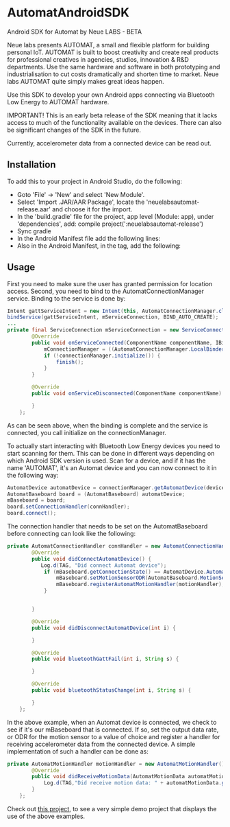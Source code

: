 # AutomatAndroidSDK
Android SDK for Automat by Neue LABS - BETA

Neue labs presents AUTOMAT, a small and flexible platform for building personal IoT. AUTOMAT is built to boost creativity and create real products for professional creatives in agencies, studios, innovation & R&D departments. Use the same hardware and software in both prototyping and industrialisation to cut costs dramatically and shorten time to market. Neue labs AUTOMAT quite simply makes great ideas happen.

Use this SDK to develop your own Android apps connecting via Bluetooth Low Energy to AUTOMAT hardware.

IMPORTANT! This is an early beta release of the SDK meaning that it lacks access to much of the functionality available on the devices. There can also be significant changes of the SDK in the future.

Currently, accelerometer data from a connected device can be read out.

## Installation

To add this to your project in Android Studio, do the following:
- Goto 'File' -> 'New' and select 'New Module'.
- Select 'Import .JAR/AAR Package', locate the 'neuelabsautomat-release.aar' and choose it for the import.
- In the 'build.gradle' file for the project, app level (Module: app), under 'dependencies', add: compile project(':neuelabsautomat-release')
- Sync gradle
- In the Android Manifest file add the following lines:
    <uses-permission android:name="android.permission.BLUETOOTH"/>
    <uses-permission android:name="android.permission.BLUETOOTH_ADMIN"/>
    <uses-permission android:name="android.permission.ACCESS_COARSE_LOCATION"/>
- Also in the Android Manifest, in the <application> tag, add the following:
    <service android:name="com.neuelabs.neuelabsautomat.AutomatConnectionManager" android:enabled="true"/>

## Usage
First you need to make sure the user has granted permission for location access.
Second, you need to bind to the AutomatConnectionManager service. Binding to the service is done by:
```java
Intent gattServiceIntent = new Intent(this, AutomatConnectionManager.class);
bindService(gattServiceIntent, mServiceConnection, BIND_AUTO_CREATE);
...
private final ServiceConnection mServiceConnection = new ServiceConnection() {
        @Override
        public void onServiceConnected(ComponentName componentName, IBinder service) {
            mConnectionManager = ((AutomatConnectionManager.LocalBinder) service).getService();
            if (!connectionManager.initialize()) {
                finish();
            }
        }

        @Override
        public void onServiceDisconnected(ComponentName componentName) {

        }
    };

```
As can be seen above, when the binding is complete and the service is connected, you call initialize on the connectionManager.

To actually start interacting with Bluetooth Low Energy devices you need to start scanning for them. This can be done in different ways depending on which Android SDK version is used.
Scan for a device, and if it has the name 'AUTOMAT', it's an Automat device and you can now connect to it in the following way:

```java
AutomatDevice automatDevice = connectionManager.getAutomatDevice(device.getAddress());
AutomatBaseboard board = (AutomatBaseboard) automatDevice;
mBaseboard = board;
board.setConnectionHandler(connHandler);
board.connect();
```
The connection handler that needs to be set on the AutomatBaseboard before connecting can look like the following:
```java
private AutomatConnectionHandler connHandler = new AutomatConnectionHandler() {
        @Override
        public void didConnectAutomatDevice() {
           Log.d(TAG, "Did connect Automat device");
            if (mBaseboard.getConnectionState() == AutomatDevice.AutomatConnectionState.CONNECTED) {
                mBaseboard.setMotionSensorODR(AutomatBaseboard.MotionSensorODRValue.NLAMotionLowPowerMode13Hz);
                mBaseboard.registerAutomatMotionHandler(motionHandler);
            }


        }

        @Override
        public void didDisconnectAutomatDevice(int i) {

        }

        @Override
        public void bluetoothGattFail(int i, String s) {

        }

        @Override
        public void bluetoothStatusChange(int i, String s) {

        }
    };
```
In the above example, when an Automat device is connected, we check to see if it's our mBaseboard that is connected. 
If so, set the output data rate, or ODR for the motion sensor to a value of choice and register a handler for receiving accelerometer data from the connected device.
A simple implementation of such a handler can be done as:
```java
private AutomatMotionHandler motionHandler = new AutomatMotionHandler() {
        @Override
        public void didReceiveMotionData(AutomatMotionData automatMotionData) {
            Log.d(TAG,"Did receive motion data: " + automatMotionData.getAcceleration().getX());
        }
    };
```

Check out [this project](https://github.com/Neue-Labs/Automat-Android-Example), to see a very simple demo project that displays the use of the above examples.





